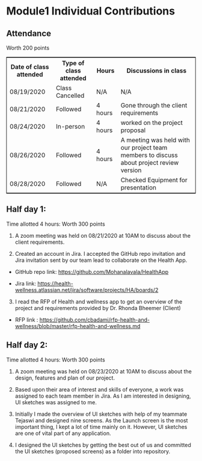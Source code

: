 # Module1 Individual Contributions
## Attendance
Worth 200 points
<table style="width:100%;border: 1px solid black;">
<tr>
<th>Date of class attended</th>	
<th>Type of class attended</th>
<th>Hours</th>
<th>Discussions in class</th>
</tr>
<tr>
<td>08/19/2020</td>
<td>Class Cancelled</td>
<td>N/A</td>
<td>N/A</td>
</tr>
<tr>
<td>08/21/2020</td>
<td>Followed</td>
<td> 4 hours</td>  
<td>Gone through the client requirements</td> 
</tr>
<tr>
<td>08/24/2020</td>
<td>In-person</td>
<td> 4 hours</td>
<td>worked on the project proposal</td>
</tr>
<tr>
<td>08/26/2020</td>
<td>Followed</td>
<td> 4 hours</td>
<td>A meeting was held with our project team members to discuss about project review version</td>
</tr>
<tr>
<td>08/28/2020</td>
<td>Followed</td>
<td>N/A </td>
<td>Checked Equipment for presentation</td>
</tr>
</table>

## Half day 1:

Time allotted 4 hours: Worth 300 points

1) A zoom meeting was held on 08/21/2020 at 10AM to discuss about the client requirements.

2)	Created an account in Jira. I accepted the GitHub repo invitation and Jira invitation sent by our team lead to collaborate on the Health App.

- GitHub repo link: https://github.com/Mohanalavala/HealthApp

- Jira link: https://health-wellness.atlassian.net/jira/software/projects/HA/boards/2

3) I read the RFP of Health and wellness app to get an overview of the project and requirements provided by Dr. Rhonda Bheemer (Client)

- RFP link : https://github.com/cbadami/rfp-health-and-wellness/blob/master/rfp-health-and-wellness.md

## Half day 2:

Time allotted 4 hours: Worth 300 points

1) A zoom meeting was held on 08/23/2020 at 10AM to discuss about the design, features and plan of our project. 

2) Based upon their area of interest and skills of everyone, a work was assigned to each team member in Jira. As I am interested in designing, UI sketches was assigned to me.

3) Initially I made the overview of UI sketches with help of my teammate Tejaswi and designed nine screens. As the Launch screen is the most important thing, I kept a lot of time mainly on it. However, UI sketches are one of vital part of any application.

4) I designed the UI sketches by getting the best out of us and committed the UI sketches (proposed screens) as a folder into repository.






